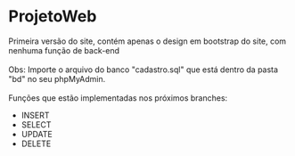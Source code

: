 # ProjetoWeb
Primeira versão do site, contém apenas o design em bootstrap do site, com nenhuma função de back-end
<br>
<br>
Obs: Importe o arquivo do banco "cadastro.sql" que está dentro da pasta "bd" no seu phpMyAdmin.
<br>
<br>
Funções que estão implementadas nos próximos branches:
- INSERT
- SELECT
- UPDATE
- DELETE
